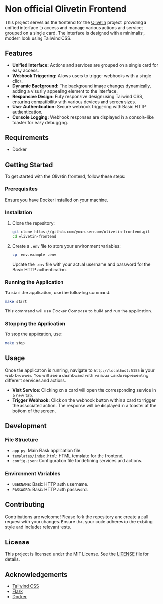 # Non official Olivetin Frontend

This project serves as the frontend for the [Olivetin](https://github.com/OliveTin/OliveTin) project, providing a unified interface to access and manage various actions and services grouped on a single card. The interface is designed with a minimalist, modern look using Tailwind CSS.

## Features

- **Unified Interface:** Actions and services are grouped on a single card for easy access.
- **Webhook Triggering:** Allows users to trigger webhooks with a single click.
- **Dynamic Background:** The background image changes dynamically, adding a visually appealing element to the interface.
- **Responsive Design:** Fully responsive design using Tailwind CSS, ensuring compatibility with various devices and screen sizes.
- **User Authentication:** Secure webhook triggering with Basic HTTP authentication.
- **Console Logging:** Webhook responses are displayed in a console-like toaster for easy debugging.

## Requirements

- Docker

## Getting Started

To get started with the Olivetin frontend, follow these steps:

### Prerequisites

Ensure you have Docker installed on your machine.

### Installation

1. Clone the repository:
    ```bash
    git clone https://github.com/yourusername/olivetin-frontend.git
    cd olivetin-frontend
    ```

2. Create a `.env` file to store your environment variables:
    ```bash
    cp .env.example .env
    ```
    Update the `.env` file with your actual username and password for the Basic HTTP authentication.

### Running the Application

To start the application, use the following command:

```bash
make start
```

This command will use Docker Compose to build and run the application.

### Stopping the Application

To stop the application, use:

```bash
make stop
```

## Usage

Once the application is running, navigate to `http://localhost:5155` in your web browser. You will see a dashboard with various cards representing different services and actions.

- **Visit Service:** Clicking on a card will open the corresponding service in a new tab.
- **Trigger Webhook:** Click on the webhook button within a card to trigger the associated action. The response will be displayed in a toaster at the bottom of the screen.

## Development

### File Structure

- `app.py`: Main Flask application file.
- `templates/index.html`: HTML template for the frontend.
- `config.json`: Configuration file for defining services and actions.

### Environment Variables

- `USERNAME`: Basic HTTP auth username.
- `PASSWORD`: Basic HTTP auth password.

## Contributing

Contributions are welcome! Please fork the repository and create a pull request with your changes. Ensure that your code adheres to the existing style and includes relevant tests.

## License

This project is licensed under the MIT License. See the [LICENSE](LICENSE) file for details.

## Acknowledgements

- [Tailwind CSS](https://tailwindcss.com/)
- [Flask](https://flask.palletsprojects.com/)
- [Docker](https://www.docker.com/)
